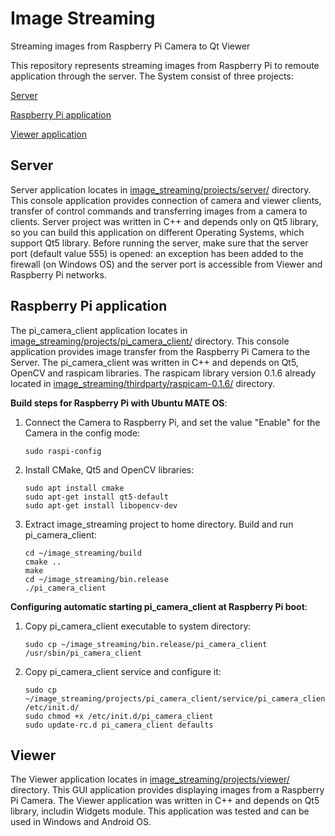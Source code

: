 # Image Streaming
Streaming images from Raspberry Pi Camera to Qt Viewer

This repository represents streaming images from Raspberry Pi to remoute application through the server. The System consist of three projects:

[Server](#server)

[Raspberry Pi application](#raspberry-pi-application)

[Viewer application](#viewer)


## Server
Server application locates in [image_streaming/projects/server/](projects/server/) directory. This console application provides connection of camera and viewer clients, transfer of control commands and transferring images from a camera to clients. 
Server project was written in C++ and depends only on Qt5 library, so you can build this application on different Operating Systems, which support Qt5 library.
Before running the server, make sure that the server port (default value 555) is opened: an exception has been added to the firewall (on Windows OS) and the server port is accessible from Viewer and Raspberry Pi networks.

## Raspberry Pi application
The pi_camera_client application locates in [image_streaming/projects/pi_camera_client/](projects/pi_camera_client/) directory. This console application provides image transfer from the Raspberry Pi Camera to the Server.
The pi_camera_client was written in C++ and depends on Qt5, OpenCV and raspicam libraries. The raspicam library version 0.1.6 already located in [image_streaming/thirdparty/raspicam-0.1.6/](thirdparty/raspicam-0.1.6/) directory.

**Build steps for Raspberry Pi with Ubuntu MATE OS**:
1. Connect the Camera to Raspberry Pi, and set the value "Enable" for the Camera in the config mode:

       sudo raspi-config

2. Install CMake, Qt5 and OpenCV libraries:

       sudo apt install cmake
       sudo apt-get install qt5-default
       sudo apt-get install libopencv-dev

3. Extract image_streaming project to home directory. Build and run pi_camera_client:

       cd ~/image_streaming/build
       cmake ..
       make
       cd ~/image_streaming/bin.release
       ./pi_camera_client

**Configuring automatic starting pi_camera_client at Raspberry Pi boot**:
1. Copy pi_camera_client executable to system directory:

       sudo cp ~/image_streaming/bin.release/pi_camera_client /usr/sbin/pi_camera_client   
2. Copy pi_camera_client service and configure it:

       sudo cp ~/image_streaming/projects/pi_camera_client/service/pi_camera_client /etc/init.d/
       sudo chmod +x /etc/init.d/pi_camera_client    
       sudo update-rc.d pi_camera_client defaults

## Viewer
The Viewer application locates in [image_streaming/projects/viewer/](projects/viewer/) directory. This GUI application provides displaying images from a Raspberry Pi Camera.
The Viewer application was written in C++ and depends on Qt5 library, includin Widgets module.
This application was tested and can be used in Windows and Android OS.
